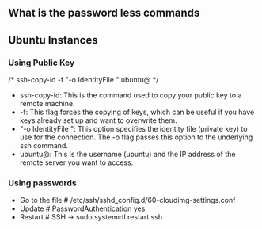## What is the password less commands
## Ubuntu Instances
### Using Public Key
/* ssh-copy-id -f "-o IdentityFile <PATH TO PEM FILE>" ubuntu@<INSTANCE-PUBLIC-IP> */
- ssh-copy-id: This is the command used to copy your public key to a remote machine.
- -f: This flag forces the copying of keys, which can be useful if you have keys already set up and want to overwrite them.
- "-o IdentityFile ": This option specifies the identity file (private key) to use for the connection. The -o flag passes this option to the underlying ssh command.
- ubuntu@: This is the username (ubuntu) and the IP address of the remote server you want to access.
### Using passwords
- Go to the file # /etc/ssh/sshd_config.d/60-cloudimg-settings.conf
- Update # PasswordAuthentication yes
- Restart # SSH -> sudo systemctl restart ssh

